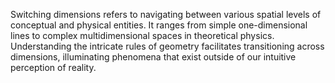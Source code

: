 
Switching dimensions refers to navigating between various spatial levels of conceptual and physical entities. It ranges from simple one-dimensional lines to complex multidimensional spaces in theoretical physics. Understanding the intricate rules of geometry facilitates transitioning across dimensions, illuminating phenomena that exist outside of our intuitive perception of reality. 

